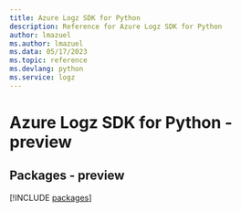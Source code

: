 ```yaml
---
title: Azure Logz SDK for Python
description: Reference for Azure Logz SDK for Python
author: lmazuel
ms.author: lmazuel
ms.data: 05/17/2023
ms.topic: reference
ms.devlang: python
ms.service: logz
---
```

# Azure Logz SDK for Python - preview
## Packages - preview
[!INCLUDE [packages](logz-index.md)]